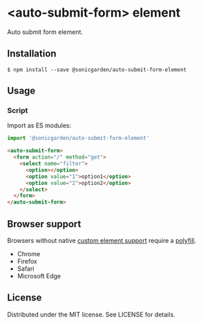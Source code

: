 # &lt;auto-submit-form&gt; element

Auto submit form element.

## Installation

```
$ npm install --save @sonicgarden/auto-submit-form-element
```

## Usage

### Script

Import as ES modules:

```js
import '@sonicgarden/auto-submit-form-element'
```

```html
<auto-submit-form>
  <form action="/" method="get">
    <select name="filter">
      <option></option>
      <option value="1">option1</option>
      <option value="2">option2</option>
    </select>
  </form>
</auto-submit-form>
```

## Browser support

Browsers without native [custom element support][support] require a [polyfill][].
- Chrome
- Firefox
- Safari
- Microsoft Edge

[support]: https://caniuse.com/custom-elementsv1
[polyfill]: https://github.com/webcomponents/custom-elements

## License

Distributed under the MIT license. See LICENSE for details.
